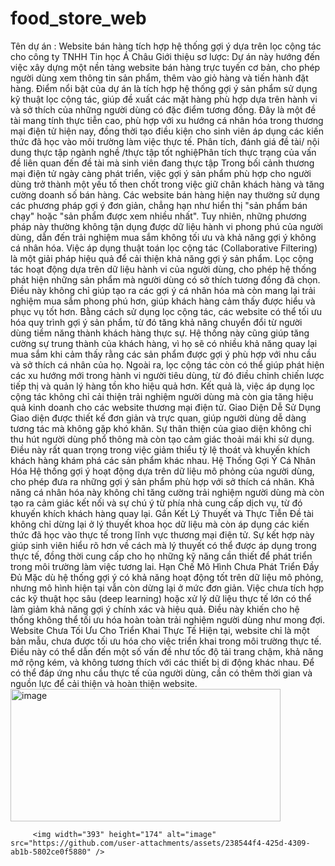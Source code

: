# food_store_web
Tên dự án : Website bán hàng tích hợp hệ thống gợi ý dựa trên lọc cộng tác cho công ty TNHH Tin học Á Châu
        Giới thiệu sơ lược: Dự án này hướng đến việc xây dựng một nền tảng website bán hàng trực tuyến cơ bản, cho phép người dùng xem thông tin sản phẩm, thêm vào giỏ hàng và tiến hành đặt hàng. Điểm nổi bật của dự án là tích hợp hệ thống gợi ý sản phẩm sử dụng kỹ thuật lọc cộng tác, giúp đề xuất các mặt hàng phù hợp dựa trên hành vi và sở thích của những người dùng có đặc điểm tương đồng. Đây là một đề tài mang tính thực tiễn cao, phù hợp với xu hướng cá nhân hóa trong thương mại điện tử hiện nay, đồng thời tạo điều kiện cho sinh viên áp dụng các kiến thức đã học vào môi trường làm việc thực tế.
Phân tích, đánh giá đề tài/ nội dung thực tập ngành nghề /thực tập tốt nghiệPhân tích thực trạng của vấn đề liên quan đến đề tài mà sinh viên đang thực tập 
         Trong bối cảnh thương mại điện tử ngày càng phát triển, việc gợi ý sản phẩm phù hợp cho người dùng trở thành một yếu tố then chốt trong việc giữ chân khách hàng và tăng cường doanh số bán hàng. Các website bán hàng hiện nay thường sử dụng các phương pháp gợi ý đơn giản, chẳng hạn như hiển thị "sản phẩm bán chạy" hoặc "sản phẩm được xem nhiều nhất". Tuy nhiên, những phương pháp này thường không tận dụng được dữ liệu hành vi phong phú của người dùng, dẫn đến trải nghiệm mua sắm không tối ưu và khả năng gợi ý không cá nhân hóa.
        Việc áp dụng thuật toán lọc cộng tác (Collaborative Filtering) là một giải pháp hiệu quả để cải thiện khả năng gợi ý sản phẩm. Lọc cộng tác hoạt động dựa trên dữ liệu hành vi của người dùng, cho phép hệ thống phát hiện những sản phẩm mà người dùng có sở thích tương đồng đã chọn. Điều này không chỉ giúp tạo ra các gợi ý cá nhân hóa mà còn mang lại trải nghiệm mua sắm phong phú hơn, giúp khách hàng cảm thấy được hiểu và phục vụ tốt hơn.
       Bằng cách sử dụng lọc cộng tác, các website có thể tối ưu hóa quy trình gợi ý sản phẩm, từ đó tăng khả năng chuyển đổi từ người dùng tiềm năng thành khách hàng thực sự. Hệ thống này cũng giúp tăng cường sự trung thành của khách hàng, vì họ sẽ có nhiều khả năng quay lại mua sắm khi cảm thấy rằng các sản phẩm được gợi ý phù hợp với nhu cầu và sở thích cá nhân của họ.
       Ngoài ra, lọc cộng tác còn có thể giúp phát hiện các xu hướng mới trong hành vi người tiêu dùng, từ đó điều chỉnh chiến lược tiếp thị và quản lý hàng tồn kho hiệu quả hơn. Kết quả là, việc áp dụng lọc cộng tác không chỉ cải thiện trải nghiệm người dùng mà còn gia tăng hiệu quả kinh doanh cho các website thương mại điện tử.
Giao Diện Dễ Sử Dụng
         Giao diện được thiết kế đơn giản và trực quan, giúp người dùng dễ dàng tương tác mà không gặp khó khăn. Sự thân thiện của giao diện không chỉ thu hút người dùng phổ thông mà còn tạo cảm giác thoải mái khi sử dụng. Điều này rất quan trọng trong việc giảm thiểu tỷ lệ thoát và khuyến khích khách hàng khám phá các sản phẩm khác nhau.
Hệ Thống Gợi Ý Cá Nhân Hóa
       Hệ thống gợi ý hoạt động dựa trên dữ liệu mô phỏng của người dùng, cho phép đưa ra những gợi ý sản phẩm phù hợp với sở thích cá nhân. Khả năng cá nhân hóa này không chỉ tăng cường trải nghiệm người dùng mà còn tạo ra cảm giác kết nối và sự chú ý từ phía nhà cung cấp dịch vụ, từ đó khuyến khích khách hàng quay lại.
Gắn Kết Lý Thuyết và Thực Tiễn
       Đề tài không chỉ dừng lại ở lý thuyết khoa học dữ liệu mà còn áp dụng các kiến thức đã học vào thực tế trong lĩnh vực thương mại điện tử. Sự kết hợp này giúp sinh viên hiểu rõ hơn về cách mà lý thuyết có thể được áp dụng trong thực tế, đồng thời cung cấp cho họ những kỹ năng cần thiết để phát triển trong môi trường làm việc tương lai.
Hạn Chế
Mô Hình Chưa Phát Triển Đầy Đủ
      Mặc dù hệ thống gợi ý có khả năng hoạt động tốt trên dữ liệu mô phỏng, nhưng mô hình hiện tại vẫn còn dừng lại ở mức đơn giản. Việc chưa tích hợp các kỹ thuật học sâu (deep learning) hoặc xử lý dữ liệu thực tế lớn có thể làm giảm khả năng gợi ý chính xác và hiệu quả. Điều này khiến cho hệ thống không thể tối ưu hóa hoàn toàn trải nghiệm người dùng như mong đợi.
Website Chưa Tối Ưu Cho Triển Khai Thực Tế
         Hiện tại, website chỉ là một bản mẫu, chưa được tối ưu hóa cho việc triển khai trong môi trường thực tế. Điều này có thể dẫn đến một số vấn đề như tốc độ tải trang chậm, khả năng mở rộng kém, và không tương thích với các thiết bị di động khác nhau. Để có thể đáp ứng nhu cầu thực tế của người dùng, cần có thêm thời gian và nguồn lực để cải thiện và hoàn thiện website.
         <img width="432" height="212" alt="image" src="https://github.com/user-attachments/assets/abbc52ac-2634-49f7-b46a-4a747f21b62b" />
         

         <img width="393" height="174" alt="image" src="https://github.com/user-attachments/assets/238544f4-425d-4309-ab1b-5802ce0f5880" />



